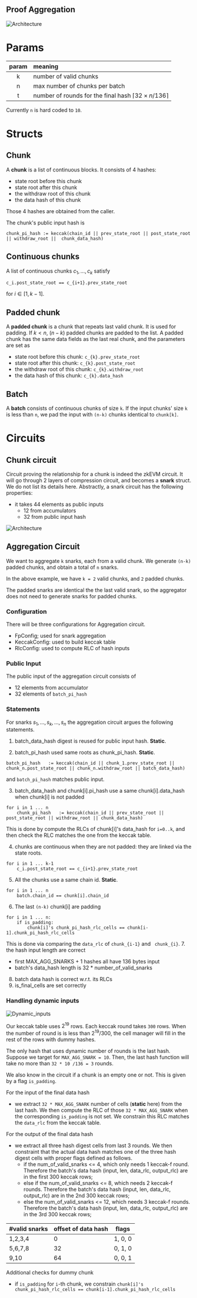 Proof Aggregation
-----

![Architecture](./figures/architecture.jpg)
# Params
|param|meaning |
|:---:|:---|
|k | number of valid chunks|
|n | max number of chunks per batch|
|t | number of rounds for the final hash $\lceil32\times n/136\rceil$ |

Currently `n` is hard coded to `10`.
# Structs

## Chunk

A __chunk__ is a list of continuous blocks. It consists of 4 hashes:
- state root before this chunk
- state root after this chunk
- the withdraw root of this chunk
- the data hash of this chunk

Those 4 hashes are obtained from the caller.

The chunk's public input hash is 
```
chunk_pi_hash := keccak(chain_id || prev_state_root || post_state_root || withdraw_root ||  chunk_data_hash)
```

## Continuous chunks

A list of continuous chunks $c_1, \dots, c_k$ satisfy
```
c_i.post_state_root == c_{i+1}.prev_state_root
```
for $i \in [1, k-1]$.

## Padded chunk
A __padded chunk__ is a chunk that repeats last valid chunk. It is used for padding. 
If $k< n$, $(n-k)$ padded chunks are padded to the list. A padded chunk has the same data fields as the last real chunk, and the parameters are set as
- state root before this chunk: `c_{k}.prev_state_root`
- state root after this chunk: `c_{k}.post_state_root`
- the withdraw root of this chunk: `c_{k}.withdraw_root`
- the data hash of this chunk: `c_{k}.data_hash`

## Batch

A __batch__ consists of continuous chunks of size `k`. If the input chunks' size `k` is less than `n`, we pad the input with `(n-k)` chunks identical to `chunk[k]`.

# Circuits

## Chunk circuit

Circuit proving the relationship for a chunk is indeed the zkEVM circuit. It will go through 2 layers of compression circuit, and becomes a __snark__ struct. We do not list its details here. Abstractly, a snark circuit has the following properties:
- it takes 44 elements as public inputs 
    - 12 from accumulators
    - 32 from public input hash


![Architecture](./figures/hashes.jpg)

## Aggregation Circuit

We want to aggregate `k` snarks, each from a valid chunk. We generate `(n-k)` padded chunks, and obtain a total of `n` snarks. 

In the above example, we have `k = 2` valid chunks, and `2` padded chunks.

The padded snarks are identical the the last valid snark, so the aggregator does not need to generate snarks for padded chunks.

### Configuration

There will be three configurations for Aggregation circuit.
- FpConfig; used for snark aggregation
- KeccakConfig: used to build keccak table
- RlcConfig: used to compute RLC of hash inputs

### Public Input
The public input of the aggregation circuit consists of
- 12 elements from accumulator
- 32 elements of `batch_pi_hash`

### Statements
For snarks $s_1,\dots,s_k,\dots, s_n$ the aggregation circuit argues the following statements.

1. batch_data_hash digest is reused for public input hash. __Static__.

2. batch_pi_hash used same roots as chunk_pi_hash. __Static__.
```
batch_pi_hash   := keccak(chain_id || chunk_1.prev_state_root || chunk_n.post_state_root || chunk_n.withdraw_root || batch_data_hash)
```
and `batch_pi_hash` matches public input.

3. batch_data_hash and chunk[i].pi_hash use a same chunk[i].data_hash when chunk[i] is not padded

```
for i in 1 ... n
    chunk_pi_hash   := keccak(chain_id || prev_state_root || post_state_root || withdraw_root || chunk_data_hash)
```

This is done by compute the RLCs of chunk[i]'s data_hash for `i=0..k`, and then check the RLC matches the one from the keccak table.

4. chunks are continuous when they are not padded: they are linked via the state roots.

```
for i in 1 ... k-1
    c_i.post_state_root == c_{i+1}.prev_state_root
```

5. All the chunks use a same chain id. __Static__.
```
for i in 1 ... n
    batch.chain_id == chunk[i].chain_id
```

6. The last `(n-k)` chunk[i] are padding
```
for i in 1 ... n:
    if is_padding:
        chunk[i]'s chunk_pi_hash_rlc_cells == chunk[i-1].chunk_pi_hash_rlc_cells
```
This is done via comparing the `data_rlc` of `chunk_{i-1}` and ` chunk_{i}`.
7. the hash input length are correct
- first MAX_AGG_SNARKS + 1 hashes all have 136 bytes input
- batch's data_hash length is 32 * number_of_valid_snarks
8. batch data hash is correct w.r.t. its RLCs
9. is_final_cells are set correctly

### Handling dynamic inputs


![Dynamic_inputs](./figures/hash_table.jpg)


Our keccak table uses $2^{19}$ rows. Each keccak round takes `300` rows. When the number of round is is less than $2^{19}/300$, the cell manager will fill in the rest of the rows with dummy hashes. 

The only hash that uses dynamic number of rounds is the last hash. 
Suppose we target for `MAX_AGG_SNARK = 10`. Then, the last hash function will take no more than `32 * 10 /136 = 3` rounds. 

We also know in the circuit if a chunk is an empty one or not. This is given by a flag `is_padding`. 

For the input of the final data hash
- we extract `32 * MAX_AGG_SNARK` number of cells (__static__ here) from the last hash. We then compute the RLC of those `32 * MAX_AGG_SNARK` when the corresponding `is_padding` is not set. We constrain this RLC matches the `data_rlc` from the keccak table.

For the output of the final data hash
- we extract all three hash digest cells from last 3 rounds. We then constraint that the actual data hash matches one of the three hash digest cells with proper flags defined as follows.
    - if the num_of_valid_snarks <= 4, which only needs 1 keccak-f round. Therefore the batch's data hash (input, len, data_rlc, output_rlc) are in the first 300 keccak rows;
    - else if the num_of_valid_snarks <= 8, which needs 2 keccak-f rounds. Therefore the batch's data hash (input, len, data_rlc, output_rlc) are in the 2nd 300 keccak rows;
    - else the num_of_valid_snarks <= 12, which needs 3 keccak-f rounds. Therefore the batch's data hash (input, len, data_rlc, output_rlc) are in the 3rd 300 keccak rows;

|#valid snarks | offset of data hash | flags|
|---| ---| ---|
|1,2,3,4       | 0                   | 1, 0, 0|
|5,6,7,8       | 32                  | 0, 1, 0   |
|9,10          | 64                  | 0, 0, 1|

Additional checks for dummy chunk
- if `is_padding` for `i`-th chunk, we constrain `chunk[i]'s chunk_pi_hash_rlc_cells == chunk[i-1].chunk_pi_hash_rlc_cells`